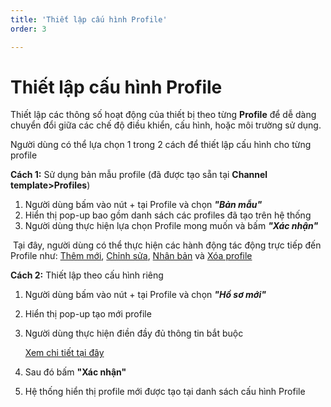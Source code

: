 ```yaml
---
title: 'Thiết lập cấu hình Profile'
order: 3

---
```


# Thiết lập cấu hình Profile

Thiết lập các thông số hoạt động của thiết bị theo từng **Profile** để dễ dàng chuyển đổi giữa các chế độ điều khiển, cấu hình, hoặc môi trường sử dụng.

Người dùng có thể lựa chọn 1 trong 2 cách để thiết lập cấu hình cho từng profile

**Cách 1:** Sử dụng bản mẫu profile (đã được tạo sẵn tại **Channel template>Profiles**)

1. Người dùng bấm vào nút + tại Profile và chọn ***"Bản mẫu"***
2. Hiển thị pop-up bao gồm danh sách các profiles đã tạo trên hệ thống
3. Người dùng thực hiện lựa chọn Profile mong muốn và bấm ***"Xác nhận"***

​		Tại đây, người dùng có thể thực hiện các hành động tác động trực tiếp đến Profile như: [Thêm mới](), [Chỉnh sửa](), [Nhân bản]() và [Xóa profile]()



**Cách 2:** Thiết lập theo cấu hình riêng

1. Người dùng bấm vào nút + tại Profile và chọn ***"Hồ sơ mới"***

2. Hiển thị pop-up tạo mới profile

3. Người dùng thực hiện điền đầy đủ thông tin bắt buộc

   [Xem chi tiết tại đây]()

4. Sau đó bấm **"Xác nhận"**

5. Hệ thống hiển thị profile mới được tạo tại danh sách cấu hình Profile